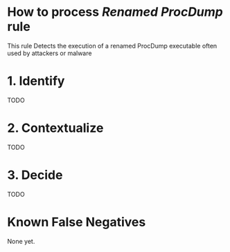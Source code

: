 # How to process *Renamed ProcDump* rule
This rule Detects the execution of a renamed ProcDump executable often used by attackers or malware

# 1. Identify
TODO

# 2. Contextualize
TODO

# 3. Decide
TODO

# Known False Negatives
None yet.
